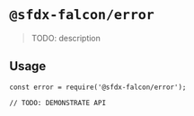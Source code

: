 # `@sfdx-falcon/error`

> TODO: description

## Usage

```
const error = require('@sfdx-falcon/error');

// TODO: DEMONSTRATE API
```
